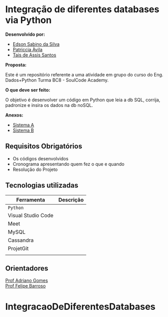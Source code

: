 # Integração de diferentes databases via Python
  
 **Desenvolvido por:**  

- [Edson Sabino da Silva](https://github.com/edsonkoreano)
- [Patriccia Àvila](https://github.com/patricciaavila)
- [Tais de Assis Santos](https://github.com/Tais-AS)

**Proposta:**

Este é um repositório referente a uma atividade em grupo do curso do Eng. Dados+Python Turma BC8 - SoulCode Academy.

**O que deve ser feito:**

O objetivo é desenvolver  um código em Python que leia a db SQL, corrija, padronize e insira os dados na db noSQL.

**Anexos:**

- [Sistema A](Sistema_A_SQL.csv)
- [Sistema B](Sistema_B_NoSQL.csv)

## Requisitos Obrigatórios

- Os códigos desenvolvidos
- Cronograma apresentando quem fez o que e quando
- Resolução do Projeto

## Tecnologias utilizadas

| Ferramenta | Descrição |
| --- | --- |
|`Python`
|Visual Studio Code
|Meet
|MySQL
|Cassandra
|ProjetGit |
|  |

## Orientadores

[Prof Adriano Gomes](https://www.linkedin.com/in/adriannogs/)  
[Prof Felipe Barroso](https://www.linkedin.com/in/felipe-soares-muylaert-barroso-1a603a116/://www.linkedin.com/in/adrianhttps://www.linkedin.com/in/felipe-soares-muylaert-barroso-1a603a116/)
# IntegracaoDeDiferentesDatabases
